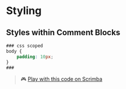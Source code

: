 # Styling

## Styles within Comment Blocks

```css
### css scoped
body {
    padding: 10px; 
}
###
```

> 🎮 [Play with this code on Scrimba](https://scrimba.com/c/cKpJRvTg)

